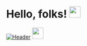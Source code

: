 # Hello, folks! <img src="https://raw.githubusercontent.com/archaudhari/archaudhari/master/wave.gif" width="30px">

[![Header](https://raw.githubusercontent.com/MartinHeinz/<archaudhari>/<archaudhari>/readme_header.png "Header")](https://some-url.dev/)
<img src="https://raw.githubusercontent.com/<archaudhari>/<archaudhari>/master/<GIF_NAME>.gif" width="30px">
